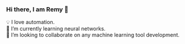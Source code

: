 ### Hi there, I am Remy 👋 
💡 I love automation.  
🌱 I’m currently learning neural networks.  
💼 I’m looking to collaborate on any machine learning tool development.  
